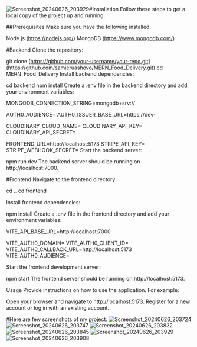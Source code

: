 ![Screenshot_20240626_203929](https://github.com/samieruashovo/MERN_Food_Delivery/assets/84716783/24e68714-afd2-42bc-8113-d4c845209cbb)#Installation
Follow these steps to get a local copy of the project up and running.

##Prerequisites
Make sure you have the following installed:

Node.js (https://nodejs.org/)
MongoDB (https://www.mongodb.com/)

#Backend
Clone the repository:

git clone [https://github.com/your-username/your-repo.git](https://github.com/samieruashovo/MERN_Food_Delivery.git)
cd MERN_Food_Delivery
Install backend dependencies:

cd backend
npm install
Create a .env file in the backend directory and add your environment variables:

MONGODB_CONNECTION_STRING=mongodb+srv://


AUTH0_AUDIENCE=
AUTH0_ISSUER_BASE_URL=https://dev-


CLOUDINARY_CLOUD_NAME=
CLOUDINARY_API_KEY=
CLOUDINARY_API_SECRET=

FRONTEND_URL=http://localhost:5173
STRIPE_API_KEY=
STRIPE_WEBHOOK_SECRET=
Start the backend server:

npm run dev
The backend server should be running on http://localhost:7000.

#Frontend
Navigate to the frontend directory:


cd ..
cd frontend

Install frontend dependencies:

npm install
Create a .env file in the frontend directory and add your environment variables:

VITE_API_BASE_URL=http://localhost:7000

VITE_AUTH0_DOMAIN=
VITE_AUTH0_CLIENT_ID=
VITE_AUTH0_CALLBACK_URL=http://localhost:5173
VITE_AUTH0_AUDIENCE=

Start the frontend development server:


npm start
The frontend server should be running on http://localhost:5173.

Usage
Provide instructions on how to use the application. For example:

Open your browser and navigate to http://localhost:5173.
Register for a new account or log in with an existing account.

#Here are few screenshots of my project:
![Screenshot_20240626_203724](https://github.com/samieruashovo/MERN_Food_Delivery/assets/84716783/ef7848fe-9e17-4fcf-8fd5-02c290a3f934)
![Screenshot_20240626_203747](https://github.com/samieruashovo/MERN_Food_Delivery/assets/84716783/c1bde32b-024c-4396-adc9-d56908cd2953)
![Screenshot_20240626_203832](https://github.com/samieruashovo/MERN_Food_Delivery/assets/84716783/80499452-a838-4786-9a11-fe73de5763ed)
![Screenshot_20240626_203845](https://github.com/samieruashovo/MERN_Food_Delivery/assets/84716783/5e6316b3-972e-4fce-bae9-47ffe963e128)
![Screenshot_20240626_203929](https://github.com/samieruashovo/MERN_Food_Delivery/assets/84716783/54ea917a-2e34-4e8b-8b6d-77338dece343)
![Screenshot_20240626_203908](https://github.com/samieruashovo/MERN_Food_Delivery/assets/84716783/94de8659-f2a1-426d-aae0-0676f73d154d)
